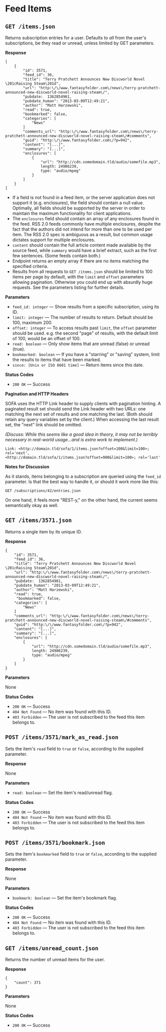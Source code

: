 Feed Items
========


`GET /items.json`
----------------------

Returns subscription entries for a user. Defaults to *all* from the user's subscriptions, be they read or unread, unless limited by GET parameters.

**Response**

    [
        {
            "id": 3571,
            "feed_id": 36,
            "title": "Terry Pratchett Announces New Discworld Novel \201cRaising Steam\201d",
            "url": "http:\/\/www.fantasyfolder.com\/news\/terry-pratchett-announced-new-discworld-novel-raising-steam\/",
            "pubdate:  1362854961,
            "pubdate_human": "2013-03-09T12:49:21",
            "author": "Matt Harzewski",
            "read": true,
            "bookmarked": false,
            "categories": [
                "News"
            ]
            "comments_url": "http:\/\/www.fantasyfolder.com\/news\/terry-pratchett-announced-new-discworld-novel-raising-steam\/#comments",
            "guid": "http:\/\/www.fantasyfolder.com\/?p=942",
            "content": "[...]",
            "summary": "[...]",
            "enclosures": [
                {
                    "url": "http://cdn.somedomain.tld/audio/somefile.mp3",
                    length: 24986239,
                    type: "audio/mpeg"
                }
            ]
        }
    ]

* If a field is not found in a feed item, or the server application does not support it (e.g. enclosures), the field should contain a null value. Optimally, all fields should be supported by the server in order to maintain the maximum functionality for client applications.
* The `enclosures` field should contain an array of any enclosures found in the feed. RSS 2.0 feeds commonly have multiple enclosures, despite the fact that the authors did not intend for more than one to be used per item. The RSS 2.0 spec is ambiguous as a result, but common usage dictates support for multiple enclosures.
* `content` should contain the full article content made available by the source feed, while `summary` would have a brief extract, such as the first few sentences. (Some feeds contain both.)
* Endpoint returns an empty array if there are no items matching the specified criteria.
* Results from all requests to `GET /items.json` should be limited to 100 items per page by default, with the `limit` and `offset` parameters allowing pagination. Otherwise you could end up with absurdly huge requests. See the parameters listing for further details.

**Parameters**

* `feed_id: integer` — Show results from a specific subscription, using its ID.
* `limit: integer` — The number of results to return. Default should be 100, maximum 200.
* `offset: integer` — To access results past `limit`, the `offset` parameter should be used. e.g. the second "page" of results, with the default limit of 100, would be an offset of 100.
* `read: boolean` — Only show items that are unread (false) or unread (true).
* `bookmarked: boolean` — If you have a "starring" or "saving" system, limit the results to items that have been marked.
* `since: [Unix or ISO 8601 time]` — Return items since this date.

**Status Codes**

* `200 OK` — Success

**Pagination and HTTP Headers**

SOFA uses the HTTP Link header to supply clients with pagination hinting. A paginated result set should send the Link header with two URLs: one matching the next set of results and one matching the last. (Both should retain any query variables set by the client.) When accessing the last result set, the "next" link should be omitted.

*(Discuss: While this seems like a good idea in theory, it may not be terribly necessary in real-world usage...and is extra work to implement.)*

    Link: <http://domain.tld/sofa/1/items.json?offset=100&limit=100>; rel='next',
    <http://domain.tld/sofa/1/items.json?offset=900&limit=100>; rel='last'

**Notes for Discussion**

As it stands, items belonging to a subscription are queried using the `feed_id` parameter. Is that the best way to handle it, or should it work more like this:

    GET /subscriptions/42/entries.json
    
On one hand, it feels more "REST-y," on the other hand, the current seems semantically okay as well.


`GET /items/3571.json`
----------------------------

Returns a single item by its unique ID.

**Response**

    {
        "id": 3571,
        "feed_id": 36,
        "title": "Terry Pratchett Announces New Discworld Novel \201cRaising Steam\201d",
        "url": "http:\/\/www.fantasyfolder.com\/news\/terry-pratchett-announced-new-discworld-novel-raising-steam\/",
        "pubdate:  1362854961,
        "pubdate_human": "2013-03-09T12:49:21",
        "author": "Matt Harzewski",
        "read": true,
         "bookmarked": false,
        "categories": [
            "News"
        ]
        "comments_url": "http:\/\/www.fantasyfolder.com\/news\/terry-pratchett-announced-new-discworld-novel-raising-steam\/#comments",
        "guid": "http:\/\/www.fantasyfolder.com\/?p=942",
        "content": "[...]",
        "summary": "[...]",
        "enclosures": [
            {
                "url": "http://cdn.somedomain.tld/audio/somefile.mp3",
                length: 24986239,
                type: "audio/mpeg"
            }
        ]
    }

**Parameters**

None

**Status Codes**

* `200 OK` — Success
* `404 Not Found` — No item was found with this ID.
* `403 Forbidden` — The user is not subscribed to the feed this item belongs to.


`POST /items/3571/mark_as_read.json`
-----------------------------------------------

Sets the item's `read` field to `true` or `false`, according to the supplied parameter.

**Response**

None

**Parameters**

* `read: boolean` — Set the item's read/unread flag.

**Status Codes**

* `200 OK` — Success
* `404 Not Found` — No item was found with this ID.
* `403 Forbidden` — The user is not subscribed to the feed this item belongs to.


`POST /items/3571/bookmark.json`
-----------------------------------------------

Sets the item's `bookmarked` field to `true` or `false`, according to the supplied parameter.

**Response**

None

**Parameters**

* `bookmark: boolean` — Set the item's bookmark flag.

**Status Codes**

* `200 OK` — Success
* `404 Not Found` — No item was found with this ID.
* `403 Forbidden` — The user is not subscribed to the feed this item belongs to.


`GET /items/unread_count.json`
-----------------------------------------

Returns the number of unread items for the user.

**Response**

    {
        "count": 371
    }

**Parameters**

None

**Status Codes**

* `200 OK` — Success